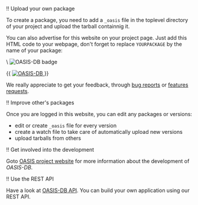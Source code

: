 
!! Upload your own package

To create a package, you need to add a `_oasis` file in the toplevel directory
of your project and upload the tarball containnig it. 

You can also advertise for this website on your project page. Just add this 
HTML code to your webpage, don't forget to replace `YOURPACKAGE` by the name 
of your package:

\ ![OASIS-DB badge](oasis-db-badge.png)

{{
    <a href="http://oasis.ocamlcore.org/view/YOURPACKAGE/latest">
      <img
      src="http://oasis.ocamlcore.org/oasis-db-badge.png"
      alt="OASIS-DB" style="border: none;" />
    </a>
}}

We really appreciate to get your feedback, through 
[bug reports](https://forge.ocamlcore.org/tracker/?group_id=54&atid=291) or 
[features requests](https://forge.ocamlcore.org/tracker/?atid=294&group_id=54&func=browse).

!! Improve other's packages

Once you are logged in this website, you can edit any packages or versions:

* edit or create `_oasis` file for every version
* create a watch file to take care of automatically upload new versions
* upload tarballs from others

!! Get involved into the development

Goto [OASIS project website](http://oasis.forge.ocamlcore.org) for more
information about the development of *OASIS-DB*.

!! Use the REST API

Have a look at [OASIS-DB API](../api/). You can build your own application 
using our REST API.
